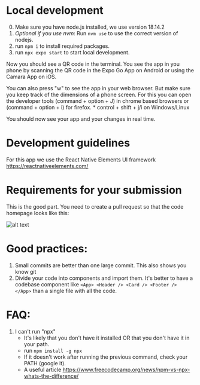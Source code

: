 
# Local development
0. Make sure you have node.js installed, we use version 18.14.2
1. *Optional if you use nvm*:  Run `nvm use` to use the correct version of nodejs.
2. run `npm i` to install required packages.
3. run `npx expo start` to start local development.


Now you should see a QR code in the terminal.
You see the app in you phone by scanning the QR code in the Expo Go App on Android or using the Camara App on iOS.

You can also press "w" to see the app in your web browser. But make sure you keep track of the dimensions of a phone screen. For this you can open the developer tools (command + option + J) in chrome based browsers or (command + option + i) for firefox. 
    * control + shift + j/i on Windows/Linux

You should now see your app and your changes in real time.

# Development guidelines
For this app we use the React Native Elements UI framework
https://reactnativeelements.com/

# Requirements for your submission
This is the good part. You need to create a pull request so that the code homepage looks like this:

![alt text](https://github.com/[username]/[reponame]/blob/[branch]/image.jpg?raw=true)


# Good practices:
1. Small commits are better than one large commit. This also shows you know git
2. Divide your code into components and import them. It's better to have a codebase component like `<App> <Header /> <Card /> <Footer /> </App>` than a single file with all the code.


# FAQ:
1. I can't run "npx"
    * It's likely that you don't have it installed OR that you don't have it in your path.
    * run `npm install -g npx`
    * If it doesn't work after running the previous command, check your PATH (google it).
    * A useful article https://www.freecodecamp.org/news/npm-vs-npx-whats-the-difference/

